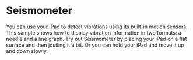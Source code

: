 # Seismometer
You can use your iPad to detect vibrations using its built-in motion sensors. This sample shows how to display vibration information in two formats: a needle and a line graph.  Try out Seismometer by placing your iPad on a flat surface and then jostling it a bit. Or you can hold your iPad and move it up and down slowly.
